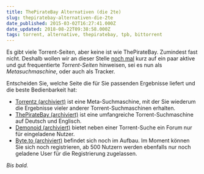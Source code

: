 ```yaml
---
title: ThePirateBay Alternativen (die 2te)
slug: thepiratebay-alternativen-die-2te
date_published: 2015-03-02T16:27:41.000Z
date_updated: 2018-08-22T09:38:58.000Z
tags: torrent, alternative, thepiratebay, tpb, bittorrent
---
```


Es gibt viele Torrent-Seiten, aber keine ist wie ThePirateBay. Zumindest fast nicht. Deshalb wollen wir an dieser Stelle [noch mal](__GHOST_URL__/thepiratebay-alternativen/) kurz auf ein paar aktive und gut frequentierte *Torrent-Seiten* hinweisen, sei es nun als *Metasuchmaschine*, oder auch als Tracker. 

Entscheiden Sie, welche Seite die für Sie passenden Ergebnisse liefert und die beste Bedienbarkeit hat:

- [Torrentz (archiviert)](http://web.archive.org/web/20150303140208/http://www.torrentz.com:80/) ist eine Meta-Suchmaschine, mit der Sie wiederum die Ergebnisse vieler anderer Torrent-Suchmaschinen erhalten.
- [ThePirateBay (archiviert)](http://web.archive.org/web/20141218054711/http://thepiratebay.to/) ist eine umfangreiche Torrent-Suchmaschine auf Deutsch und Englisch.
- [Demonoid (archiviert)](http://web.archive.org/web/20150302172220/http://www.demonoid.pw:80/) bietet neben einer Torrent-Suche ein Forum nur für eingeladene Nutzer.
- [Byte.to (archiviert)](http://web.archive.org/web/20150302042614/http://torrent.byte.to:80/) befindet sich noch im Aufbau. Im Moment können Sie sich noch registrieren, ab 500 Nutzern werden ebenfalls nur noch geladene User für die Registrierung zugelassen.

*Bis bald.*
